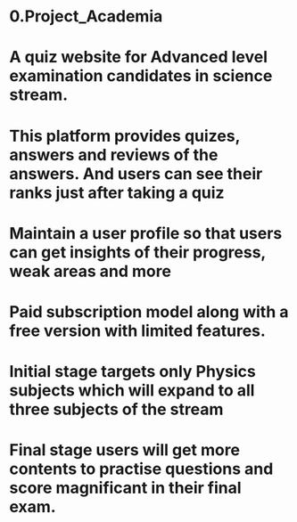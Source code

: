 # 0.Project_Academia
# A quiz website for Advanced level examination candidates in science stream. 
# This platform provides quizes, answers and reviews of the answers. And users can see their ranks just after taking a quiz
# Maintain a user profile so that users can get insights of their progress, weak areas and more
# Paid subscription model along with a free version with limited features.
# Initial stage targets only Physics subjects which will expand to all three subjects of the stream
# Final stage users will get more contents to practise questions and score magnificant in their final exam.
